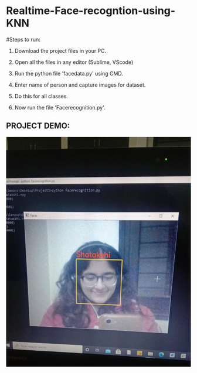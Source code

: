 # Realtime-Face-recogntion-using-KNN

#Steps to run:

1. Download the project files in your PC.

2. Open all the files in any editor (Sublime, VScode)

3. Run the python file 'facedata.py' using CMD.

4. Enter name of person and capture images for dataset.

5. Do this for all classes.

6. Now run the file 'Facerecognition.py'.

## PROJECT DEMO:
![Working](https://github.com/shatakshisingh24/Realtime-Face-recogntion-using-KNN/blob/main/working.jpeg?raw=true)
